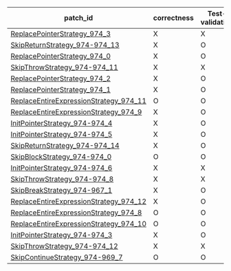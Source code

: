  | patch_id |correctness |Test-validation |NPEX-validation |
 |--- | --- | --- | --- | 
 | [ReplacePointerStrategy_974_3](./patches/ReplacePointerStrategy_974_3/patch.java#979) | X | X | X | 
 | [SkipReturnStrategy_974-974_13](./patches/SkipReturnStrategy_974-974_13/patch.java#981) | X | O | X | 
 | [ReplacePointerStrategy_974_0](./patches/ReplacePointerStrategy_974_0/patch.java#979) | X | O | X | 
 | [SkipThrowStrategy_974-974_11](./patches/SkipThrowStrategy_974-974_11/patch.java#981) | X | X | X | 
 | [ReplacePointerStrategy_974_2](./patches/ReplacePointerStrategy_974_2/patch.java#979) | X | O | X | 
 | [ReplacePointerStrategy_974_1](./patches/ReplacePointerStrategy_974_1/patch.java#979) | X | O | X | 
 | [ReplaceEntireExpressionStrategy_974_11](./patches/ReplaceEntireExpressionStrategy_974_11/patch.java#979) | O | O | O | 
 | [ReplaceEntireExpressionStrategy_974_9](./patches/ReplaceEntireExpressionStrategy_974_9/patch.java#979) | X | O | X | 
 | [InitPointerStrategy_974-974_4](./patches/InitPointerStrategy_974-974_4/patch.java#981) | X | O | X | 
 | [InitPointerStrategy_974-974_5](./patches/InitPointerStrategy_974-974_5/patch.java#981) | X | O | X | 
 | [SkipReturnStrategy_974-974_14](./patches/SkipReturnStrategy_974-974_14/patch.java#981) | X | O | X | 
 | [SkipBlockStrategy_974-974_0](./patches/SkipBlockStrategy_974-974_0/patch.java#979) | O | O | O | 
 | [InitPointerStrategy_974-974_6](./patches/InitPointerStrategy_974-974_6/patch.java#981) | X | X | X | 
 | [SkipThrowStrategy_974-974_8](./patches/SkipThrowStrategy_974-974_8/patch.java#981) | X | X | X | 
 | [SkipBreakStrategy_974-967_1](./patches/SkipBreakStrategy_974-967_1/patch.java#981) | X | O | X | 
 | [ReplaceEntireExpressionStrategy_974_12](./patches/ReplaceEntireExpressionStrategy_974_12/patch.java#979) | X | O | X | 
 | [ReplaceEntireExpressionStrategy_974_8](./patches/ReplaceEntireExpressionStrategy_974_8/patch.java#979) | O | O | X | 
 | [ReplaceEntireExpressionStrategy_974_10](./patches/ReplaceEntireExpressionStrategy_974_10/patch.java#979) | O | O | X | 
 | [InitPointerStrategy_974-974_3](./patches/InitPointerStrategy_974-974_3/patch.java#981) | X | O | X | 
 | [SkipThrowStrategy_974-974_12](./patches/SkipThrowStrategy_974-974_12/patch.java#981) | X | X | X | 
 | [SkipContinueStrategy_974-969_7](./patches/SkipContinueStrategy_974-969_7/patch.java#981) | O | O | O | 
